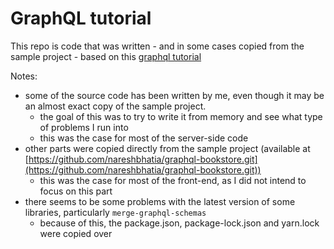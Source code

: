 # GraphQL tutorial

This repo is code that was written - and in some cases copied from the sample project - based on this [graphql tutorial](https://medium.com/naresh-bhatia/graphql-concepts-i-wish-someone-explained-to-me-a-year-ago-514d5b3c0eab)

Notes:
* some of the source code has been written by me, even though it may be an almost exact copy of the sample project.
    * the goal of this was to try to write it from memory and see what type of problems I run into
    * this was the case for most of the server-side code
* other parts were copied directly from the sample project (available at [https://github.com/nareshbhatia/graphql-bookstore.git](https://github.com/nareshbhatia/graphql-bookstore.git))
    * this was the case for most of the front-end, as I did not intend to focus on this part
* there seems to be some problems with the latest version of some libraries, particularly `merge-graphql-schemas`
    * because of this, the package.json, package-lock.json and yarn.lock were copied over